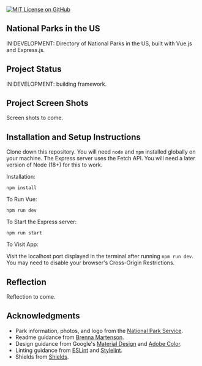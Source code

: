[![MIT License on GitHub](https://img.shields.io/github/license/seankelliher/us-national-parks-api?style=flat-square)](/LICENSE.txt)
## National Parks in the US

IN DEVELOPMENT: Directory of National Parks in the US, built with Vue.js and Express.js.

## Project Status

IN DEVELOPMENT: building framework.

## Project Screen Shots

Screen shots to come.

## Installation and Setup Instructions

Clone down this repository. You will need `node` and `npm` installed globally on your machine. The Express server uses the Fetch API. You will need a later version of Node (18+) for this to work.

Installation:

`npm install`  

To Run Vue:

`npm run dev`   

To Start the Express server:

`npm run start`  

To Visit App:

Visit the localhost port displayed in the terminal after running `npm run dev`. You may need to disable your browser's Cross-Origin Restrictions.

## Reflection

Reflection to come.

## Acknowledgments

* Park information, photos, and logo from the [National Park Service](https://www.nps.gov/index.htm).
* Readme guidance from [Brenna Martenson](https://gist.github.com/martensonbj/6bf2ec2ed55f5be723415ea73c4557c4).
* Design guidance from Google's [Material Design](https://material.io/design) and [Adobe Color](https://color.adobe.com/trends).
* Linting guidance from [ESLint](https://eslint.org) and [Stylelint](https://stylelint.io).
* Shields from [Shields](https://shields.io).
